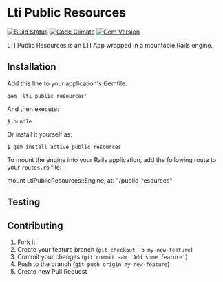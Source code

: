 # Lti Public Resources

[![Build Status](https://travis-ci.org/instructure/lti_public_resources.png)](https://travis-ci.org/instructure/lti_public_resources)
[![Code Climate](https://codeclimate.com/github/instructure/lti_public_resources.png)](https://codeclimate.com/github/instructure/lti_public_resources)
[![Gem Version](https://badge.fury.io/rb/lti_public_resources.png)](http://badge.fury.io/rb/lti_public_resources)

LTI Public Resources is an LTI App wrapped in a mountable Rails engine.

## Installation

Add this line to your application's Gemfile:

    gem 'lti_public_resources'

And then execute:

    $ bundle

Or install it yourself as:

    $ gem install active_public_resources

To mount the engine into your Rails application, add the following route to your `routes.rb` file:

   mount LtiPublicResources::Engine, at: "/public_resources"

## Testing

## Contributing

1. Fork it
2. Create your feature branch (`git checkout -b my-new-feature`)
3. Commit your changes (`git commit -am 'Add some feature'`)
4. Push to the branch (`git push origin my-new-feature`)
5. Create new Pull Request